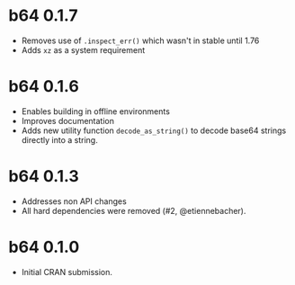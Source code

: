 # b64 0.1.7

* Removes use of `.inspect_err()` which wasn't in stable until 1.76
* Adds `xz` as a system requirement

# b64 0.1.6

* Enables building in offline environments
* Improves documentation
* Adds new utility function `decode_as_string()` to decode base64 strings directly into a string.

# b64 0.1.3

* Addresses non API changes
* All hard dependencies were removed (#2, @etiennebacher).

# b64 0.1.0

* Initial CRAN submission.
